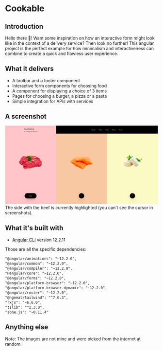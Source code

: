 # Cookable

## Introduction
Hello there 👋! Want some inspiration on how an interactive form might look like
in the context of a delivery service? Then look no further! This angular project
is the perfect example for how minimalism and interactiveness can combine to create a
quick and flawless user experience.

## What it delivers
* A toolbar and a footer component
* Interactive form components for choosing food
* A component for displaying a choice of 3 items
* Pages for choosing a burger, a pizza or a pasta
* Simple integration for APIs with services

## A screenshot
![](src/assets/preview/preview.png)
The side with the beef is currently highlighted (you can't see the cursor in screenshots).

## What it's built with
* [Angular CLI](https://github.com/angular/angular-cli) version 12.2.11

Those are all the specific dependencies:

    "@angular/animations": "~12.2.0",
    "@angular/common": "~12.2.0",
    "@angular/compiler": "~12.2.0",
    "@angular/core": "~12.2.0",
    "@angular/forms": "~12.2.0",
    "@angular/platform-browser": "~12.2.0",
    "@angular/platform-browser-dynamic": "~12.2.0",
    "@angular/router": "~12.2.0",
    "@ngneat/tailwind": "^7.0.3",
    "rxjs": "~6.6.0",
    "tslib": "^2.3.0",
    "zone.js": "~0.11.4"

## Anything else
Note: The images are not mine and were picked from the internet at random.
